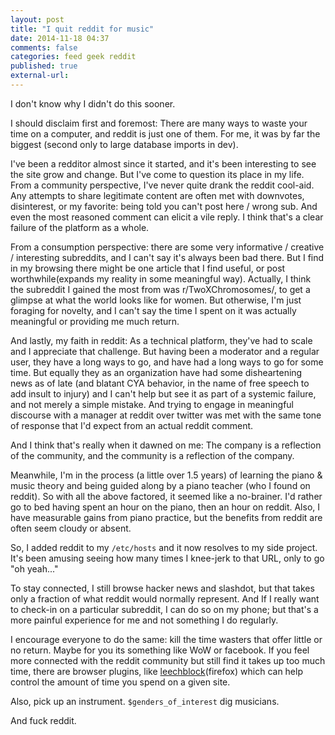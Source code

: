 ```yaml
---
layout: post
title: "I quit reddit for music"
date: 2014-11-18 04:37
comments: false
categories: feed geek reddit
published: true
external-url:
---
```

I don't know why I didn't do this sooner.

<!--more-->

I should disclaim first and foremost: There are many ways to waste your time on a computer, and reddit is just one of them. For me, it was by far the biggest (second only to large database imports in dev).

I've been a redditor almost since it started, and it's been interesting to see the site grow and change. But I've come to question its place in my life. From a community perspective, I've never quite drank the reddit cool-aid. Any attempts to share legitimate content are often met with downvotes, disinterest, or my favorite: being told you can't post here / wrong sub. And even the most reasoned comment can elicit a vile reply. I think that's a clear failure of the platform as a whole.

From a consumption perspective: there are some very informative / creative / interesting subreddits, and I can't say it's always been bad there. But I find in my browsing there might be one article that I find useful, or post worthwhile(expands my reality in some meaningful way). Actually, I think the subreddit I gained the most from was r/TwoXChromosomes/, to get a glimpse at what the world looks like for women. But otherwise, I'm just foraging for novelty, and I can't say the time I spent on it was actually meaningful or providing me much return.

And lastly, my faith in reddit: As a technical platform, they've had to scale and I appreciate that challenge. But having been a moderator and a regular user, they have a long ways to go, and have had a long ways to go for some time. But equally they as an organization have had some disheartening news as of late (and blatant CYA behavior, in the name of free speech to add insult to injury) and I can't help but see it as part of a systemic failure, and not merely a simple mistake. And trying to engage in meaningful discourse with a manager at reddit over twitter was met with the same tone of response that I'd expect from an actual reddit comment.

And I think that's really when it dawned on me: The company is a reflection of the community, and the community is a reflection of the company.

Meanwhile, I'm in the process (a little over 1.5 years) of learning the piano & music theory and being guided along by a piano teacher (who I found on reddit). So with all the above factored, it seemed like a no-brainer. I'd rather go to bed having spent an hour on the piano, then an hour on reddit. Also, I have measurable gains from piano practice, but the benefits from reddit are often seem cloudy or absent.

So, I added reddit to my `/etc/hosts` and it now resolves to my side project. It's been amusing seeing how many times I knee-jerk to that URL, only to go "oh yeah..."

To stay connected, I still browse hacker news and slashdot, but that takes only a fraction of what reddit would normally represent. And If I really want to check-in on a particular subreddit, I can do so on my phone; but that's a more painful experience for me and not something I do regularly.

I encourage everyone to do the same: kill the time wasters that offer little or no return. Maybe for you its something like WoW or facebook. If you feel more connected with the reddit community but still find it takes up too much time, there are browser plugins, like [leechblock](https://addons.mozilla.org/en-US/firefox/addon/leechblock/)(firefox) which can help control the amount of time you spend on a given site.

Also, pick up an instrument. `$genders_of_interest` dig musicians.

And fuck reddit.